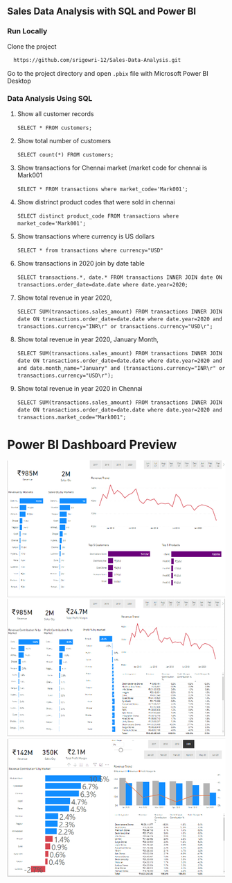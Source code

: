 ## Sales Data Analysis with SQL and Power BI

### Run Locally

Clone the project

```bash
  https://github.com/srigowri-12/Sales-Data-Analysis.git
```

Go to the project directory and open ``` .pbix ``` file with Microsoft Power BI Desktop

### Data Analysis Using SQL

1. Show all customer records

    `SELECT * FROM customers;`

1. Show total number of customers

    `SELECT count(*) FROM customers;`

1. Show transactions for Chennai market (market code for chennai is Mark001

    `SELECT * FROM transactions where market_code='Mark001';`

1. Show distrinct product codes that were sold in chennai

    `SELECT distinct product_code FROM transactions where market_code='Mark001';`

1. Show transactions where currency is US dollars

    `SELECT * from transactions where currency="USD"`

1. Show transactions in 2020 join by date table

    `SELECT transactions.*, date.* FROM transactions INNER JOIN date ON transactions.order_date=date.date where date.year=2020;`

1. Show total revenue in year 2020,

    `SELECT SUM(transactions.sales_amount) FROM transactions INNER JOIN date ON transactions.order_date=date.date where date.year=2020 and transactions.currency="INR\r" or transactions.currency="USD\r";`
	
1. Show total revenue in year 2020, January Month,

    `SELECT SUM(transactions.sales_amount) FROM transactions INNER JOIN date ON transactions.order_date=date.date where date.year=2020 and and date.month_name="January" and (transactions.currency="INR\r" or transactions.currency="USD\r");`

1. Show total revenue in year 2020 in Chennai

    `SELECT SUM(transactions.sales_amount) FROM transactions INNER JOIN date ON transactions.order_date=date.date where date.year=2020
and transactions.market_code="Mark001";`


Power BI Dashboard Preview
============================

![Page1](https://github.com/deepamkalekar/Sale-Data-Analysis-PowerBI/blob/master/Sales-key-insight.png)
![Page2](https://github.com/deepamkalekar/Sale-Data-Analysis-PowerBI/blob/master/sales-profit-analysis.png)
![Page3](https://github.com/deepamkalekar/Sale-Data-Analysis-PowerBI/blob/master/sales-performance-insight.png)



